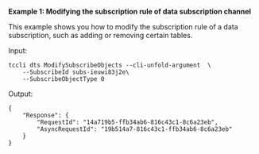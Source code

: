 **Example 1: Modifying the subscription rule of data subscription channel**

This example shows you how to modify the subscription rule of a data subscription, such as adding or removing certain tables.

Input: 

```
tccli dts ModifySubscribeObjects --cli-unfold-argument  \
    --SubscribeId subs-ieuwi83j2e\
    --SubscribeObjectType 0
```

Output: 
```
{
    "Response": {
        "RequestId": "14a719b5-ffb34ab6-816c43c1-8c6a23eb",
        "AsyncRequestId": "19b514a7-816c43c1-ffb34ab6-8c6a23eb"
    }
}
```

